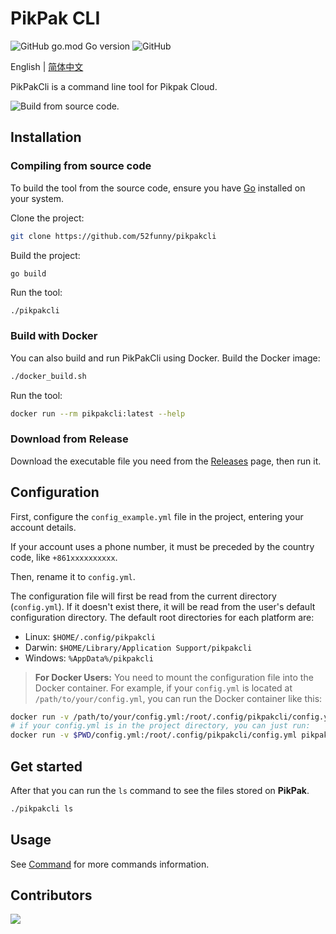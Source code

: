# PikPak CLI

![GitHub go.mod Go version](https://img.shields.io/github/go-mod/go-version/52funny/pikpakcli)
![GitHub](https://img.shields.io/github/license/52funny/pikpakcli)

English | [简体中文](https://github.com/52funny/pikpakcli/blob/master/README_zhCN.md)

PikPakCli is a command line tool for Pikpak Cloud.

![Build from source code.](./images/build.gif)

## Installation

### Compiling from source code

To build the tool from the source code, ensure you have [Go](https://go.dev/doc/install) installed on your system.

Clone the project:

```bash
git clone https://github.com/52funny/pikpakcli
```

Build the project:

```bash
go build
```

Run the tool:

```
./pikpakcli
```

### Build with Docker
You can also build and run PikPakCli using Docker.
Build the Docker image:

```bash
./docker_build.sh
```

Run the tool:
```bash
docker run --rm pikpakcli:latest --help
```

### Download from Release

Download the executable file you need from the [Releases](https://github.com/52funny/pikpakcli/releases) page, then run it.

## Configuration

First, configure the `config_example.yml` file in the project, entering your account details.

If your account uses a phone number, it must be preceded by the country code, like `+861xxxxxxxxxx`.

Then, rename it to `config.yml`.

The configuration file will first be read from the current directory (`config.yml`). If it doesn't exist there, it will be read from the user's default configuration directory. The default root directories for each platform are:

- Linux: `$HOME/.config/pikpakcli`
- Darwin: `$HOME/Library/Application Support/pikpakcli`
- Windows: `%AppData%/pikpakcli`

> **For Docker Users:** You need to mount the configuration file into the Docker container. For example, if your `config.yml` is located at `/path/to/your/config.yml`, you can run the Docker container like this:

```bash
docker run -v /path/to/your/config.yml:/root/.config/pikpakcli/config.yml pikpakcli:latest ls
# if your config.yml is in the project directory, you can just run:
docker run -v $PWD/config.yml:/root/.config/pikpakcli/config.yml pikpakcli:latest ls
```

## Get started

After that you can run the `ls` command to see the files stored on **PikPak**.

```bash
./pikpakcli ls
```

## Usage

See [Command](docs/command.md) for more commands information.

## Contributors

<a href = "https://github.com/52funny/pikpakcli/graphs/contributors">
  <img src = "https://contrib.rocks/image?repo=52funny/pikpakcli"/>
</a>
